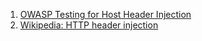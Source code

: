 
1. [OWASP Testing for Host Header Injection](https://owasp.org/www-project-web-security-testing-guide/latest/4-Web_Application_Security_Testing/07-Input_Validation_Testing/17-Testing_for_Host_Header_Injection)
2. [Wikipedia: HTTP header injection](https://en.wikipedia.org/wiki/HTTP_header_injection)
